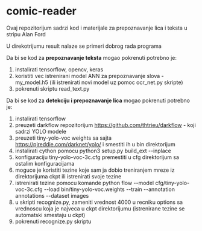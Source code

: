 # comic-reader

Ovaj repozitorijum sadrzi kod i materijale za prepoznavanje lica i teksta u stripu Alan Ford

U direkotrijumu result nalaze se primeri dobrog rada programa

Da bi se kod za **prepoznavanje teksta** mogao pokrenuti potrebno je:
1) instalirati tensorflow, opencv, keras
2) koristiti vec istrenirani model ANN za prepoznavanje slova - my_model.h5 (ili istrenirati novi model uz pomoc ocr_net.py skripte)
3) pokrenuti skriptu read_text.py


Da bi se kod za **detekciju i prepoznavanje lica** mogao pokrenuti potrebno je:
1) instalirati tensorflow 
2) preuzeti darkflow repozitorijum https://github.com/thtrieu/darkflow - koji sadrzi YOLO modele 
3) preuzeti tiny-yolo-voc weights sa sajta https://pjreddie.com/darknet/yolo/ i smestiti ih u bin direktorijum
4) instalirati cython pomocu python3 setup.py build_ext --inplace
5) konfiguraciju tiny-yolo-voc-3c.cfg premestiti u cfg direktorijum sa ostalim konfiguracijama
6) moguce je koristiti tezine koje sam ja dobio treniranjem mreze iz direktorijuma ckpt ili istrenirati svoje tezine
7) istrenirati tezine pomocu komande python flow --model cfg/tiny-yolo-voc-3c.cfg --load bin/tiny-yolo-voc.weights --train --annotation annotations --dataset images 
8) u skripti recognize.py, zameniti vrednost 4000 u recniku options sa vrednoscu koja je najveca u ckpt direktorijumu (istrenirane tezine se automatski smestaju u ckpt)
8) pokrenuti recognize.py skriptu
